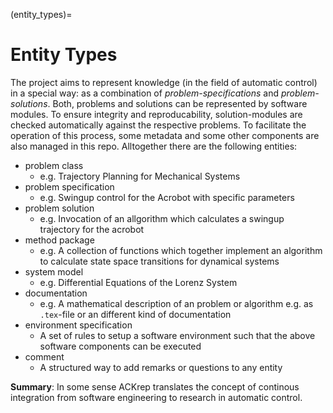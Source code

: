 (entity_types)=
# Entity Types


The project aims to represent knowledge (in the field of automatic control) in a special way:
as a combination of *problem-specifications* and *problem-solutions*. Both, problems and solutions
can be represented by software modules. To ensure integrity and reproducability,
solution-modules are checked automatically against the respective problems. To facilitate the
operation of this process, some metadata and some other components are also managed in this repo.
Alltogether there are the following entities:



- problem class
    - e.g. Trajectory Planning for Mechanical Systems
- problem specification
    - e.g. Swingup control for the Acrobot with specific parameters
- problem solution
    - e.g. Invocation of an allgorithm which calculates a swingup trajectory for the acrobot
- method package
    - e.g. A collection of functions which together implement an algorithm to calculate state space
    transitions for dynamical systems
- system model
    - e.g. Differential Equations of the Lorenz System
- documentation
    - e.g. A mathematical description of an problem or algorithm e.g. as `.tex`-file or an different kind of documentation
- environment specification
    - A set of rules to setup a software environment such that the above software components
    can be executed
- comment
    - A structured way to add remarks or questions to any entity

**Summary**: In some sense ACKrep translates the concept of continous integration from software
engineering to research in automatic control.